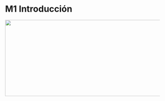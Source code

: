 
# M1 Introducción

<img src="http://manager.ro-botica.com/uploads/items/ITEM_6472_FOTOPROD.png" width="940" height="250" />




